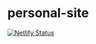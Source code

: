 # personal-site

[![Netlify Status](https://api.netlify.com/api/v1/badges/347a0852-9432-4c1b-9c68-7e91cbd8965d/deploy-status)](https://app.netlify.com/sites/amazo/deploys)
